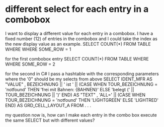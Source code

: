 
# different select for each entry in a combobox

I want to display a different value for each entry in a combobox. I have a fixed number (12) of entries in the combobox and I could take the index as the new display value as an example.
SELECT COUNT(*) FROM TABLE WHERE WHERE SOME_ROW = 1

for the first combobox entry
 SELECT COUNT(*) FROM TABLE WHERE WHERE SOME_ROW = 2

for the second
in C# I pass a hashtable with the corresponding parameters where the '0" should be my selects from above
SELECT
IDENT_MFR AS "VALUE"
, BEZEICHNUNG || ' ist ' || (CASE WHEN TOUR_BEZEICHNUNG = 'notfound' THEN 'frei mit Bahnen: {BAHNEN}' ELSE 'belegt (' || TOUR_BEZEICHNUNG || ')' END)  AS "TEXT"
, 'ALL=' || (CASE WHEN TOUR_BEZEICHNUNG = 'notfound' THEN 'LIGHTGREEN' ELSE 'LIGHTRED' END)                                       AS GRD_CELL_LAYOUT_A 
FROM
 .
 .
 .

my question now is, how can I make each entry in the combo box execute the same SELECT but with different values?


        